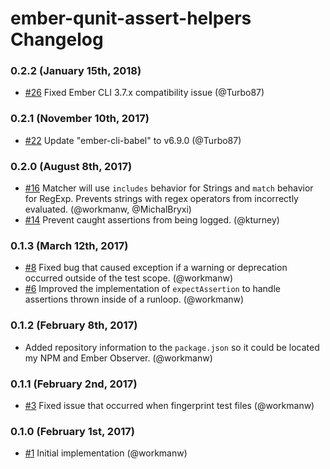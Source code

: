 # ember-qunit-assert-helpers Changelog

### 0.2.2 (January 15th, 2018)

- [#26](https://github.com/workmanw/ember-qunit-assert-helpers/issues/26) Fixed Ember CLI 3.7.x compatibility issue (@Turbo87)

### 0.2.1 (November 10th, 2017)

- [#22](https://github.com/workmanw/ember-qunit-assert-helpers/pull/22) Update "ember-cli-babel" to v6.9.0 (@Turbo87)

### 0.2.0 (August 8th, 2017)

- [#16](https://github.com/workmanw/ember-qunit-assert-helpers/pull/16) Matcher will use `includes` behavior for Strings and `match` behavior for RegExp. Prevents strings with regex operators from incorrectly evaluated. (@workmanw, @MichalBryxi)
- [#14](https://github.com/workmanw/ember-qunit-assert-helpers/pull/14) Prevent caught assertions from being logged. (@kturney)

### 0.1.3 (March 12th, 2017)

- [#8](https://github.com/workmanw/ember-qunit-assert-helpers/pull/8) Fixed bug that caused exception if a warning or deprecation occurred outside of the test scope. (@workmanw)
- [#6](https://github.com/workmanw/ember-qunit-assert-helpers/pull/6) Improved the implementation of `expectAssertion` to handle assertions thrown inside of a runloop. (@workmanw)

### 0.1.2 (February 8th, 2017)

- Added repository information to the `package.json` so it could be located my NPM and Ember Observer. (@workmanw)

### 0.1.1 (February 2nd, 2017)

- [#3](https://github.com/workmanw/ember-qunit-assert-helpers/pull/3) Fixed issue that occurred when fingerprint test files (@workmanw)

### 0.1.0 (February 1st, 2017)

- [#1](https://github.com/workmanw/ember-qunit-assert-helpers/pull/1) Initial implementation (@workmanw)
